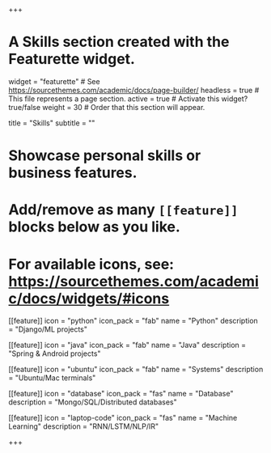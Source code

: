 +++
# A Skills section created with the Featurette widget.
widget = "featurette"  # See https://sourcethemes.com/academic/docs/page-builder/
headless = true  # This file represents a page section.
active = true  # Activate this widget? true/false
weight = 30  # Order that this section will appear.

title = "Skills"
subtitle = ""

# Showcase personal skills or business features.
# 
# Add/remove as many `[[feature]]` blocks below as you like.
# 
# For available icons, see: https://sourcethemes.com/academic/docs/widgets/#icons

[[feature]]
  icon = "python"
  icon_pack = "fab"
  name = "Python"
  description = "Django/ML projects"
  
[[feature]]
  icon = "java"
  icon_pack = "fab"
  name = "Java"
  description = "Spring & Android projects"
  
[[feature]]
  icon = "ubuntu"
  icon_pack = "fab"
  name = "Systems"
  description = "Ubuntu/Mac terminals"

[[feature]]
  icon = "database"
  icon_pack = "fas"
  name = "Database"
  description = "Mongo/SQL/Distributed databases"

[[feature]]
  icon = "laptop-code"
  icon_pack = "fas"
  name = "Machine Learning"
  description = "RNN/LSTM/NLP/IR"

+++
